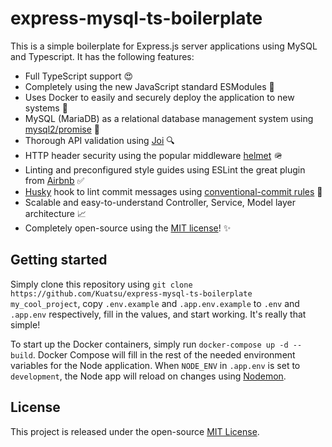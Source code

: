 # express-mysql-ts-boilerplate

This is a simple boilerplate for Express.js server applications using MySQL and Typescript. It has the following features:
* Full TypeScript support 😍
* Completely using the new JavaScript standard ESModules 🥳
* Uses Docker to easily and securely deploy the application to new systems 🐳
* MySQL (MariaDB) as a relational database management system using [mysql2/promise](https://github.com/sidorares/node-mysql2) 💽
* Thorough API validation using [Joi](https://joi.dev/) 🔍
* HTTP header security using the popular middleware [helmet](https://github.com/helmetjs/helmet) 🪖
* Linting and preconfigured style guides using ESLint the great plugin from [Airbnb](https://github.com/airbnb/javascript) ✅
* [Husky](https://github.com/typicode/husky) hook to lint commit messages using [conventional-commit rules](https://github.com/conventional-changelog/commitlint) 🥸
* Scalable and easy-to-understand Controller, Service, Model layer architecture 📈
* Completely open-source using the [MIT license](https://github.com/Kuatsu/react-native-expo-ts-boilerplate/blob/master/LICENSE)! ✨

## Getting started
Simply clone this repository using `git clone https://github.com/Kuatsu/express-mysql-ts-boilerplate my_cool_project`, copy `.env.example` and `.app.env.example` to `.env` and `.app.env` respectively, fill in the values, and start working. It's really that simple!

To start up the Docker containers, simply run `docker-compose up -d --build`. Docker Compose will fill in the rest of the needed environment variables for the Node application.
When `NODE_ENV` in `.app.env` is set to `development`, the Node app will reload on changes using [Nodemon](https://github.com/remy/nodemon).

## License
This project is released under the open-source [MIT License](https://github.com/Kuatsu/react-native-expo-ts-boilerplate/blob/master/LICENSE).
